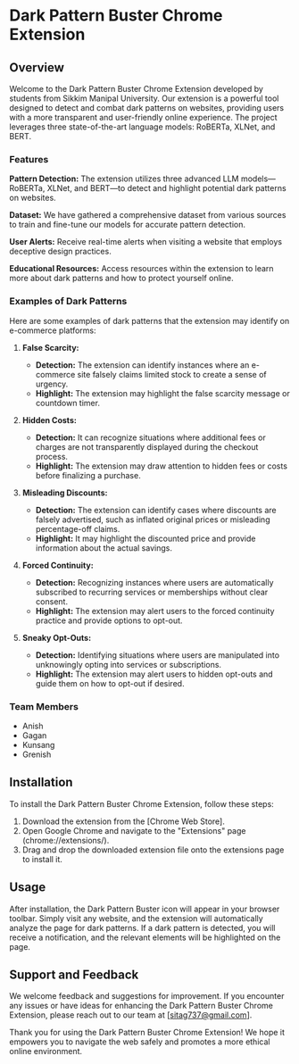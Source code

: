 # Dark Pattern Buster Chrome Extension

## Overview
Welcome to the Dark Pattern Buster Chrome Extension developed by students from Sikkim Manipal University. Our extension is a powerful tool designed to detect and combat dark patterns on websites, providing users with a more transparent and user-friendly online experience. The project leverages three state-of-the-art language models: RoBERTa, XLNet, and BERT.

### Features
**Pattern Detection:** The extension utilizes three advanced LLM models—RoBERTa, XLNet, and BERT—to detect and highlight potential dark patterns on websites.

**Dataset:** We have gathered a comprehensive dataset from various sources to train and fine-tune our models for accurate pattern detection.

**User Alerts:** Receive real-time alerts when visiting a website that employs deceptive design practices.

**Educational Resources:** Access resources within the extension to learn more about dark patterns and how to protect yourself online.

### Examples of Dark Patterns
Here are some examples of dark patterns that the extension may identify on e-commerce platforms:

1. **False Scarcity:**
   - **Detection:** The extension can identify instances where an e-commerce site falsely claims limited stock to create a sense of urgency.
   - **Highlight:** The extension may highlight the false scarcity message or countdown timer.

2. **Hidden Costs:**
   - **Detection:** It can recognize situations where additional fees or charges are not transparently displayed during the checkout process.
   - **Highlight:** The extension may draw attention to hidden fees or costs before finalizing a purchase.

3. **Misleading Discounts:**
   - **Detection:** The extension can identify cases where discounts are falsely advertised, such as inflated original prices or misleading percentage-off claims.
   - **Highlight:** It may highlight the discounted price and provide information about the actual savings.

4. **Forced Continuity:**
   - **Detection:** Recognizing instances where users are automatically subscribed to recurring services or memberships without clear consent.
   - **Highlight:** The extension may alert users to the forced continuity practice and provide options to opt-out.

5. **Sneaky Opt-Outs:**
   - **Detection:** Identifying situations where users are manipulated into unknowingly opting into services or subscriptions.
   - **Highlight:** The extension may alert users to hidden opt-outs and guide them on how to opt-out if desired.

### Team Members
- Anish
- Gagan
- Kunsang
- Grenish

## Installation
To install the Dark Pattern Buster Chrome Extension, follow these steps:

1. Download the extension from the [Chrome Web Store].
2. Open Google Chrome and navigate to the "Extensions" page (chrome://extensions/).
3. Drag and drop the downloaded extension file onto the extensions page to install it.

## Usage
After installation, the Dark Pattern Buster icon will appear in your browser toolbar. Simply visit any website, and the extension will automatically analyze the page for dark patterns. If a dark pattern is detected, you will receive a notification, and the relevant elements will be highlighted on the page.

## Support and Feedback
We welcome feedback and suggestions for improvement. If you encounter any issues or have ideas for enhancing the Dark Pattern Buster Chrome Extension, please reach out to our team at [sitag737@gmail.com].

Thank you for using the Dark Pattern Buster Chrome Extension! We hope it empowers you to navigate the web safely and promotes a more ethical online environment.
